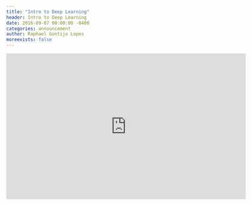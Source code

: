 ```yaml
---
title: "Intro to Deep Learning"
header: Intro to Deep Learning
date: 2016-09-07 00:00:00 -0400
categories: announcement
author: Raphael Gontijo Lopes
moreexists: false
---
```

<!-- embedded slides should have width="640" height="389" -->
<iframe src="https://docs.google.com/presentation/d/1caBfC4NjqHgj9iuHe3u4UwsmO8VCIA5VCNuIfp2fTVE/embed?start=false&loop=false&delayms=3000" frameborder="0" width="640" height="389" allowfullscreen="true" mozallowfullscreen="true" webkitallowfullscreen="true"></iframe>

